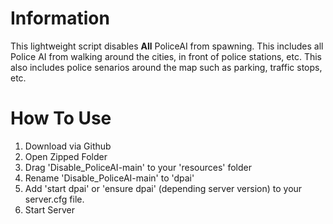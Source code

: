 # Information
This lightweight script disables **All** PoliceAI from spawning. This includes all Police AI from walking around the cities, in front of police stations, etc. This also includes police senarios around the map such as parking, traffic stops, etc.

# How To Use
1. Download via Github
2. Open Zipped Folder
3. Drag 'Disable_PoliceAI-main' to your 'resources' folder
4. Rename 'Disable_PoliceAI-main' to 'dpai'
5. Add 'start dpai' or 'ensure dpai' (depending server version) to your server.cfg file.
6. Start Server

